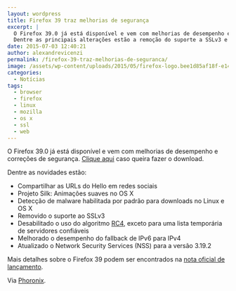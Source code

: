 ```yaml
---
layout: wordpress
title: Firefox 39 traz melhorias de segurança
excerpt: |
  O Firefox 39.0 já está disponível e vem com melhorias de desempenho e correções de segurança.
  Dentre as principais alterações estão a remoção do suporte a SSLv3 e RC4.
date: 2015-07-03 12:40:21
author: alexandrevicenzi
permalink: /firefox-39-traz-melhorias-de-seguranca/
image: /assets/wp-content/uploads/2015/05/firefox-logo.bee1d85af18f-e1431444837127.png
categories:
  - Notícias
tags:
  - browser
  - firefox
  - linux
  - mozilla
  - os x
  - ssl
  - web
---
```


O Firefox 39.0 já está disponível e vem com melhorias de desempenho e correções de segurança. <a href="https://www.mozilla.org/en-US/firefox/new/" target="_blank">Clique aqui</a> caso queira fazer o download.

Dentre as novidades estão:

<!--more-->
<ul>
	<li>Compartilhar as URLs do Hello em redes sociais</li>
	<li>Projeto Silk: Animações suaves no OS X</li>
	<li>Detecção de malware habilitada por padrão para downloads no Linux e OS X</li>
	<li>Removido o suporte ao SSLv3</li>
	<li>Desabilitado o uso do algoritmo <a href="https://pt.wikipedia.org/wiki/RC4" target="_blank">RC4</a>, exceto para uma lista temporária de servidores confiáveis</li>
	<li>Melhorado o desempenho do fallback de IPv6 para IPv4</li>
	<li>Atualizado o Network Security Services (NSS) para a versão 3.19.2</li>
</ul>
Mais detalhes sobre o Firefox 39 podem ser encontrados na <a href="https://www.mozilla.org/en-US/firefox/39.0/releasenotes/">nota oficial de lançamento</a>.

Via <a href="http://www.phoronix.com/scan.php?page=news_item&amp;px=Mozilla-Firefox-39-Released">Phoronix</a>.